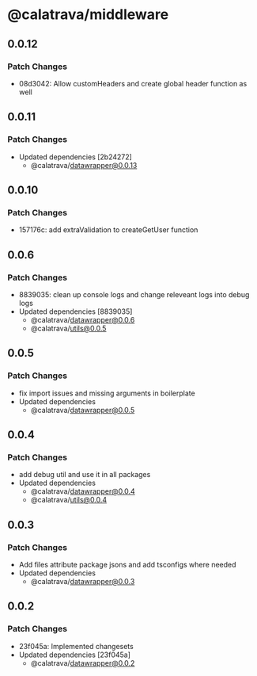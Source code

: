 # @calatrava/middleware

## 0.0.12

### Patch Changes

- 08d3042: Allow customHeaders and create global header function as well

## 0.0.11

### Patch Changes

- Updated dependencies [2b24272]
  - @calatrava/datawrapper@0.0.13

## 0.0.10

### Patch Changes

- 157176c: add extraValidation to createGetUser function

## 0.0.6

### Patch Changes

- 8839035: clean up console logs and change releveant logs into debug logs
- Updated dependencies [8839035]
  - @calatrava/datawrapper@0.0.6
  - @calatrava/utils@0.0.5

## 0.0.5

### Patch Changes

- fix import issues and missing arguments in boilerplate
- Updated dependencies
  - @calatrava/datawrapper@0.0.5

## 0.0.4

### Patch Changes

- add debug util and use it in all packages
- Updated dependencies
  - @calatrava/datawrapper@0.0.4
  - @calatrava/utils@0.0.4

## 0.0.3

### Patch Changes

- Add files attribute package jsons and add tsconfigs where needed
- Updated dependencies
  - @calatrava/datawrapper@0.0.3

## 0.0.2

### Patch Changes

- 23f045a: Implemented changesets
- Updated dependencies [23f045a]
  - @calatrava/datawrapper@0.0.2
